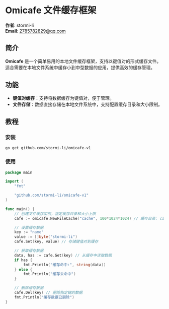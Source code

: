 # Omicafe 文件缓存框架
**作者**: stormi-li  
**Email**: 2785782829@qq.com  
## 简介

**Omicafe** 是一个简单易用的本地文件缓存框架，支持以键值对的形式缓存文件。适合需要在本地文件系统中缓存小到中型数据的应用，提供高效的缓存管理。


## 功能

- **键值对缓存**：支持将数据缓存为键值对，便于管理。
- **文件存储**：数据直接存储在本地文件系统中，支持配置缓存目录和大小限制。
## 教程
### 安装
```shell
go get github.com/stormi-li/omicafe-v1
```
### 使用
```go
package main

import (
	"fmt"

	"github.com/stormi-li/omicafe-v1"
)

func main() {
	// 创建文件缓存实例，指定缓存目录和大小上限
	cafe := omicafe.NewFileCache("cache", 100*1024*1024) // 缓存目录: cache, 大小限制: 100 MB

	// 设置缓存数据
	key := "name"
	value := []byte("stormi-li")
	cafe.Set(key, value) // 存储键值对到缓存

	// 获取缓存数据
	data, has := cafe.Get(key) // 从缓存中读取数据
	if has {
		fmt.Println("缓存命中:", string(data))
	} else {
		fmt.Println("缓存未命中")
	}

	// 删除缓存数据
	cafe.Del(key) // 删除指定键的数据
	fmt.Println("缓存数据已删除")
}
```